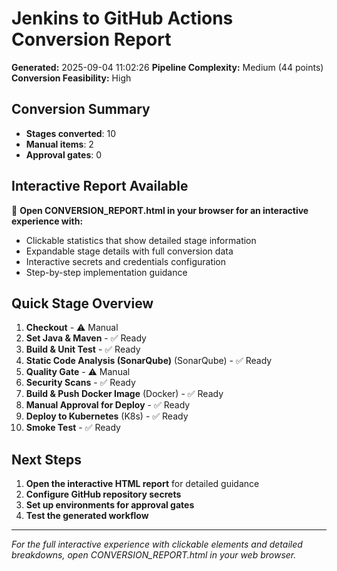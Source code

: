 # Jenkins to GitHub Actions Conversion Report

**Generated:** 2025-09-04 11:02:26
**Pipeline Complexity:** Medium (44 points)
**Conversion Feasibility:** High

## Conversion Summary
- **Stages converted**: 10
- **Manual items**: 2
- **Approval gates**: 0

## Interactive Report Available
📱 **Open CONVERSION_REPORT.html in your browser for an interactive experience with:**
- Clickable statistics that show detailed stage information
- Expandable stage details with full conversion data
- Interactive secrets and credentials configuration
- Step-by-step implementation guidance

## Quick Stage Overview

1. **Checkout**  - ⚠️ Manual
2. **Set Java & Maven**  - ✅ Ready
3. **Build & Unit Test**  - ✅ Ready
4. **Static Code Analysis (SonarQube)** (SonarQube) - ✅ Ready
5. **Quality Gate**  - ⚠️ Manual
6. **Security Scans**  - ✅ Ready
7. **Build & Push Docker Image** (Docker) - ✅ Ready
8. **Manual Approval for Deploy**  - ✅ Ready
9. **Deploy to Kubernetes** (K8s) - ✅ Ready
10. **Smoke Test**  - ✅ Ready

## Next Steps
1. **Open the interactive HTML report** for detailed guidance
2. **Configure GitHub repository secrets**
3. **Set up environments for approval gates**
4. **Test the generated workflow**

---
*For the full interactive experience with clickable elements and detailed breakdowns, open CONVERSION_REPORT.html in your web browser.*